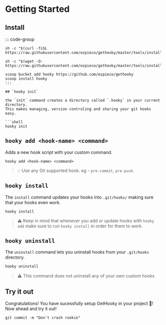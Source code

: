 # Getting Started

## Install

::: code-group

```shell [curl]
sh -c "$(curl -fsSL https://raw.githubusercontent.com/ezpieco/gethooky/master/tools/install.sh)"
```

```shell [wget]
sh -c "$(wget -O- https://raw.githubusercontent.com/ezpieco/gethooky/master/tools/install.sh)"
```

```shell [scoop]
scoop bucket add hooky https://github.com/ezpieco/gethooky
scoop install hooky
:::

## `hooky init`

the `init` command creates a directory called `.hooky` in your current directory.
This makes managing, version controling and sharing your git hooks easy.

```shell
hooky init
```

## `hooky add <hook-name> <command>`

Adds a new hook script with your custom command.

```shell
hooky add <hook-name> <command>
```

> 💡 Use any Git supported hook. eg - `pre-commit`, `pre-push`.

## `hooky install`

The `install` command updates your hooks into `.git/hooks/` making sure that
your hooks even work.

```shell
hooky install
```

> ⚠️ Keep in mind that whenever you add or update hooks with `hooky add` 
make sure to run `hooky install` in order for them to work.

## `hooky uninstall`

The `uninstall` command lets you uninstall hooks from your `.git/hooks` directory.

```bash
hooky uninstall
```

> ⚠️ This command does not uninstall any of your own custom hooks

## Try it out

Congratulations! You have sucessfully setup GetHooky in your project 🎉!
Now ahead and try it out!

```shell
git commit -m "Don't crash rookie"
```
